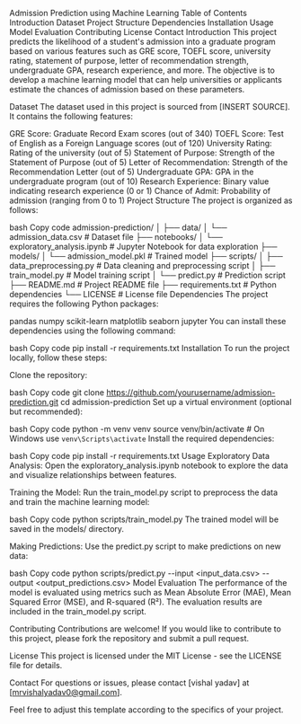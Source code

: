 Admission Prediction using Machine Learning
Table of Contents
Introduction
Dataset
Project Structure
Dependencies
Installation
Usage
Model Evaluation
Contributing
License
Contact
Introduction
This project predicts the likelihood of a student's admission into a graduate program based on various features such as GRE score, TOEFL score, university rating, statement of purpose, letter of recommendation strength, undergraduate GPA, research experience, and more. The objective is to develop a machine learning model that can help universities or applicants estimate the chances of admission based on these parameters.

Dataset
The dataset used in this project is sourced from [INSERT SOURCE]. It contains the following features:

GRE Score: Graduate Record Exam scores (out of 340)
TOEFL Score: Test of English as a Foreign Language scores (out of 120)
University Rating: Rating of the university (out of 5)
Statement of Purpose: Strength of the Statement of Purpose (out of 5)
Letter of Recommendation: Strength of the Recommendation Letter (out of 5)
Undergraduate GPA: GPA in the undergraduate program (out of 10)
Research Experience: Binary value indicating research experience (0 or 1)
Chance of Admit: Probability of admission (ranging from 0 to 1)
Project Structure
The project is organized as follows:

bash
Copy code
admission-prediction/
│
├── data/
│   └── admission_data.csv     # Dataset file
├── notebooks/
│   └── exploratory_analysis.ipynb  # Jupyter Notebook for data exploration
├── models/
│   └── admission_model.pkl    # Trained model
├── scripts/
│   ├── data_preprocessing.py  # Data cleaning and preprocessing script
│   ├── train_model.py         # Model training script
│   └── predict.py             # Prediction script
├── README.md                  # Project README file
├── requirements.txt           # Python dependencies
└── LICENSE                    # License file
Dependencies
The project requires the following Python packages:

pandas
numpy
scikit-learn
matplotlib
seaborn
jupyter
You can install these dependencies using the following command:

bash
Copy code
pip install -r requirements.txt
Installation
To run the project locally, follow these steps:

Clone the repository:

bash
Copy code
git clone https://github.com/yourusername/admission-prediction.git
cd admission-prediction
Set up a virtual environment (optional but recommended):

bash
Copy code
python -m venv venv
source venv/bin/activate   # On Windows use `venv\Scripts\activate`
Install the required dependencies:

bash
Copy code
pip install -r requirements.txt
Usage
Exploratory Data Analysis:
Open the exploratory_analysis.ipynb notebook to explore the data and visualize relationships between features.

Training the Model:
Run the train_model.py script to preprocess the data and train the machine learning model:

bash
Copy code
python scripts/train_model.py
The trained model will be saved in the models/ directory.

Making Predictions:
Use the predict.py script to make predictions on new data:

bash
Copy code
python scripts/predict.py --input <input_data.csv> --output <output_predictions.csv>
Model Evaluation
The performance of the model is evaluated using metrics such as Mean Absolute Error (MAE), Mean Squared Error (MSE), and R-squared (R²). The evaluation results are included in the train_model.py script.

Contributing
Contributions are welcome! If you would like to contribute to this project, please fork the repository and submit a pull request.

License
This project is licensed under the MIT License - see the LICENSE file for details.

Contact
For questions or issues, please contact [vishal yadav] at [mrvishalyadav0@gmail.com].

Feel free to adjust this template according to the specifics of your project.






